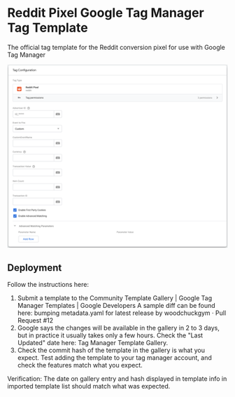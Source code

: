 # Reddit Pixel Google Tag Manager Tag Template

The official tag template for the Reddit conversion pixel for use with Google Tag Manager

![screenshot](pixel-screenshot.png)

## Deployment
Follow the instructions here:

1. Submit a template to the Community Template Gallery  |  Google Tag Manager Templates  |  Google Developers  A sample diff can be found here: bumping metadata.yaml for latest release by woodchuckgym · Pull Request #12
2. Google says the changes will be available in the gallery in 2 to 3 days, but in practice it usually takes only a few hours. Check the "Last Updated" date here: Tag Manager Template Gallery.
3. Check the commit hash of the template in the gallery is what you expect.  Test adding the template to your tag manager account, and check the features match what you expect.

Verification: The date on gallery entry and hash displayed in template info in imported template list should match what was expected.
